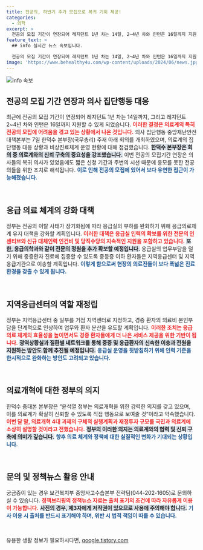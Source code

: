```yaml
---
title: 전공의, 하반기 추가 모집으로 복귀 기회 제공!
categories:
  - 의학
excerpt: >
  전공의 모집 기간이 연장되어 레지던트 1년 차는 14일, 2~4년 차와 인턴은 16일까지 지원 가능합니다. 정부는 의료개혁의 의지를 밝히며, 응급실 인력 확보를 위한 강력한 대책을 마련한다고 전했습니다. 클릭해 자세한 내용을 확인하세요!
feature_text: >
  ## info 실시간 뉴스 속보입니다.

  전공의 모집 기간이 연장되어 레지던트 1년 차는 14일, 2~4년 차와 인턴은 16일까지 지원 가능합니다. 정부는 의료개혁의 의지를 밝히며, 응급실 인력 확보를 위한 강력한 대책을 마련한다고 전했습니다. 클릭해 자세한 내용을 확인하세요!
image: 'https://www.behealthy4u.com/wp-content/uploads/2024/06/news.jpg'
---
```


<p><img src="https://www.behealthy4u.com/wp-content/uploads/2024/06/news.jpg" alt="info 속보" /></p>

<h2 data-ke-size="size26">전공의 모집 기간 연장과 의사 집단행동 대응</h2>

<p data-ke-size="size16">최근에 전공의 모집 기간이 연장되어 레지던트 1년 차는 14일까지, 그리고 레지던트 2~4년 차와 인턴은 16일까지 지원할 수 있게 되었습니다. <b><span style="color: #ee2323;">이러한 결정은 의료계의 특히 전공의 모집에 어려움을 겪고 있는 상황에서 나온 것입니다.</span></b> 의사 집단행동 중앙재난안전대책본부는 7일 한덕수 본부장(국무총리) 주재 아래 회의를 개최하였으며, 의료계의 집단행동 대응 상황과 비상진료체계 운영 현황에 대해 점검했습니다. <b><span style="background-color: #21538527;">한덕수 본부장은 회의 중 의료계와의 신뢰 구축의 중요성을 강조했습니다.</span></b> 이번 전공의 모집기간 연장은 의사들의 복귀 의사가 있었음에도 짧은 신청 기간과 주변의 시선 때문에 응모를 못한 전공의들을 위한 조치로 해석됩니다. <b><span style="color: #1a5490;">이로 인해 전공의 모집에 있어서 보다 유연한 접근이 가능해졌습니다.</span></b></p>

<p data-ke-size="size16">&nbsp;</p>

<h2 data-ke-size="size26">응급 의료 체계의 강화 대책</h2>

<p data-ke-size="size16">정부는 전공의 이탈 사태가 장기화됨에 따라 응급실의 부하를 완화하기 위해 응급의료체계 유지 대책을 강화할 계획입니다. <b><span style="color: #ee2323;">이러한 대책은 응급실 인력의 확보를 위한 전문의 인센티브와 신규 대체인력 인건비 및 당직수당의 지속적인 지원을 포함하고 있습니다.</span></b> <b><span style="background-color: #21538527;">또한, 응급의학과와 같이 전문의 정원을 추가 확보할 예정입니다.</span></b> 응급실의 업무부담을 덜기 위해 중증환자 진료에 집중할 수 있도록 중등증 이하 환자들은 지역응급센터 및 지역응급기관으로 이송할 계획입니다. <b><span style="color: #1a5490;">이렇게 함으로써 현장의 의료진들이 보다 폭넓은 진료환경을 갖출 수 있게 됩니다.</span></b></p>

<p data-ke-size="size16">&nbsp;</p>

<h2 data-ke-size="size26">지역응급센터의 역할 재정립</h2>

<p data-ke-size="size16">정부는 지역응급센터 중 일부를 거점 지역센터로 지정하고, 경증 환자의 의료비 본인부담을 단계적으로 인상하여 업무와 환자 분산을 유도할 계획입니다. <b><span style="color: #ee2323;">이러한 조치는 응급 의료 체계의 효율성을 높이면서도 경증 환자들에게 더 나은 서비스 제공을 위한 기반이 됩니다.</span></b> <b><span style="background-color: #21538527;">광역상황실과 질환별 네트워크를 통해 중증 및 응급환자의 신속한 이송과 전원을 지원하는 방안도 함께 추진될 예정입니다.</span></b> <b><span style="color: #1a5490;">응급실 운영을 뒷받침하기 위해 인력 기준을 한시적으로 완화하는 방안도 고려되고 있습니다.</span></b></p>

<p data-ke-size="size16">&nbsp;</p>

<h2 data-ke-size="size26">의료개혁에 대한 정부의 의지</h2>

<p data-ke-size="size16">한덕수 중대본 본부장은 “윤석열 정부는 의료개혁을 위한 강력한 의지를 갖고 있으며, 이를 의료계가 확실히 신뢰할 수 있도록 직접 행동으로 보여줄 것”이라고 약속했습니다. <b><span style="color: #ee2323;">이번 달 말, 의료개혁 4대 과제의 구체적 실행계획과 재정투자 규모를 국민과 의료계에 소상히 설명할 것이라고 전했습니다.</span></b> <b><span style="background-color: #21538527;">정부의 이러한 의지는 의료계와의 협력 및 신뢰 구축에 의미가 깊습니다.</span></b> <b><span style="color: #1a5490;">향후 의료 체계와 정책에 대한 실질적인 변화가 기대되는 상황입니다.</span></b></p>

<p data-ke-size="size16">&nbsp;</p>

<h2 data-ke-size="size26">문의 및 정책뉴스 활용 안내</h2>

<p data-ke-size="size16">궁금증이 있는 경우 보건복지부 중앙사고수습본부 전략팀(044-202-1605)로 문의하실 수 있습니다. <b><span style="color: #ee2323;">정책브리핑의 정책뉴스 자료는 출처 표기의 조건에 따라 자유롭게 이용이 가능합니다.</span></b> <b><span style="background-color: #21538527;">사진의 경우, 제3자에게 저작권이 있으므로 사용에 주의해야 합니다.</span></b> <b><span style="color: #1a5490;">기사 이용 시 출처를 반드시 표기해야 하며, 위반 시 법적 책임이 따를 수 있습니다.</span></b></p>

<p data-ke-size="size16">&nbsp;</p>
유용한 생활 정보가 필요하시다면, <a href="https://qoogle.tistory.com" rel="dofollow">qoogle.tistory.com</a>


